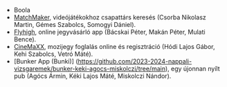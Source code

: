  - Boola
 - [MatchMaker](https://github.com/2023-2024-nappali-vizsgaremek/matchmaker-csorba-gemes), videójátékokhoz csapattárs keresés (Csorba Nikolasz Martin, Gémes Szabolcs, Somogyi Dániel). 
 - [Flyhigh](https://github.com/2023-2024-nappali-vizsgaremek/flyhigh-makan-mulati-bacskai?tab=readme-ov-file#flyhigh---vizsgaremek), online jegyvásárló app (Bácskai Péter, Makán Péter, Mulati Bence).
 - [CineMaXX](https://github.com/2023-2024-nappali-vizsgaremek/cinemaxx-kehi-hodi-vetro), mozijegy foglalás online és regisztráció (Hódi Lajos Gábor, Kehi Szabolcs, Vetró Máté).
 - [Bunker App (Bunki)] (https://github.com/2023-2024-nappali-vizsgaremek/bunker-keki-agocs-miskolczi/tree/main), egy újonnan nyílt pub (Agócs Ármin, Kéki Lajos Máté, Miskolczi Nándor).

